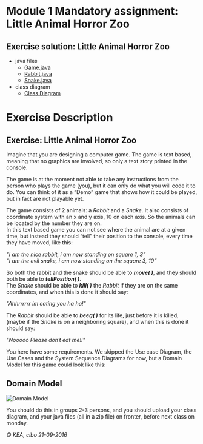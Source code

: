 # Module 1 Mandatory assignment: Little Animal Horror Zoo

## Exercise solution: Little Animal Horror Zoo 
* java files
  * [Game.java](Game.java)
  * [Rabbit.java](Rabbit.java) 
  * [Snake.java](Snake.java)
* class diagram
  * [Class Diagram](class_diagram_horror_zoo_game.png)

# Exercise Description
## Exercise: Little Animal Horror Zoo

Imagine that you are designing a computer game. The game is text based, 
meaning that no graphics are involved, so only a text story printed in the console.

The game is at the moment not able to take any instructions from the person who 
plays the game (you), but it can only do what you will code it to do. You can think of it 
as a “Demo” game that shows how it could be played, but in fact are not playable yet.

The game consists of 2 animals: a _Rabbit_ and a _Snake_.
It also consists of coordinate system with an x and y axis, 10 on each axis. 
So the animals can be located by the number they are on.    
In this text based game you can not see where the animal are at a given time, 
but instead they should “tell” their position to the console, every time they have moved, like this: 

_“I am the nice rabbit, i am now standing on square 1, 3”_   
_“I am the evil snake, i am now standing on the square 3, 10”_

So both the rabbit and the snake should be able to **_move( )_**, 
and they should both be able to **_tellPosition( )_**.   
The _Snake_ should be able to **_kill( )_** the _Rabbit_ if they are on the same coordinates, and when  this is done it should say:    

_"Ahhrrrrrr im eating you ha ha!"_    

The _Rabbit_ should be able to **_beeg( )_** for its life, just before it is killed, (maybe if the _Snake_ is 
on a neighboring square), and when  this is done it should say:    

_"Nooooo Please don´t eat me!!"_

You here have some requirements.
We skipped the Use case Diagram, the Use Cases and the System Sequence Diagrams for now, but a 
Domain Model for this game could look like this:

## Domain Model

![Domain Model](https://github.com/dat16j/little_animal_horror_zoo/raw/master/DomainModel.png)


You should do this in groups 2-3 persons, and you should upload your class diagram, and your 
java files (all in a zip file) on fronter, before next class on monday.




<address style:"text-align: right">© KEA, clbo 21-09-2016</address>
